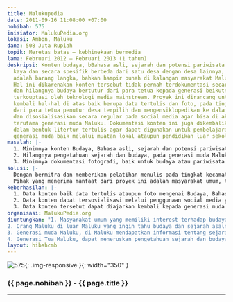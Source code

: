 ```yaml
---
title: Malukupedia
date: 2011-09-16 11:08:00 +07:00
nohibah: 575
inisiator: MalukuPedia.org
lokasi: Ambon, Maluku
dana: 508 Juta Rupiah
topik: Meretas batas – kebhinekaan bermedia
lama: Februari 2012 – Februari 2013 (1 tahun)
deskripsi: Konten budaya, bBahasa asli, sejarah dan potensi pariwisata Maluku begitu
  kaya dan secara spesifik berbeda dari satu desa dengan desa lainnya, konten tersebut
  adalah barang langka, bahkan hampir punah di kalangan masyarakat Maluku sendiri.
  Hal ini dikarenakan konten tersebut tidak pernah terdokumentasi secara tertulis
  dan hilangnya budaya bertutur dari para tetua kepada generasi beikutnya yg telah
  terkouptasi oleh teknologi media mainstream. Proyek ini dirancang untuk mendata
  kembali hal-hal di atas baik berupa data tertulis dan foto, pada tingkat kecamatan
  dari para tetua penutur desa terpilih dan mengensiklopedikan ke dalam media online,
  dan disosialisasikan secara regular pada social media agar bisa di akses siapa saja
  terutama generasi muda Maluku. Dokumentasi konten ini juga dikembalikan kepada desa
  dalam bentuk litertur tertulis agar dapat digunakan untuk pembelajaran kembali kepada
  generasi muda baik melalui muatan lokal ataupun pendidikan luar sekolah.
masalah: |-
  1. Minimnya konten Budaya, Bahasa asli, sejarah dan potensi pariwisata Maluku baik dalam buku atau media online.
  2. Hilangnya pengetahuan sejarah dan budaya, pada generasi muda Maluku.
  3. Minimnya dokumentasi fotografi, baik untuk budaya atau pariwisata desa-desa.
solusi: |-
  Dengan bermitra dan memberikan pelatihan menulis pada tingkat kecamatan kepada guru atau pemuda, yang kemudian menuliskan konten Budaya, Bahasa asli, sejarah dan potensi pariwisata Maluku dari satu, dua desa terpilih di kecamatannya dan melakukan dokumentasi fotografi dari desa tersebut. Data konten kemudian diensiklopedikan dengan baik dalam website, dan secara regular disosialisasikan melalui social media. Dokumentasi konten juga dikembalikan kepada desa dalam bentuk literatur tertulis agar dapat diajarkan kembali pada generasi muda melalui muatan lokal atau pendidikan luar sekolah. Dengan demikian budaya asli dapat dipreservasikan, dan dapat menjembatani hilangnya budaya bertutur para tetua penutur kepada generasi muda.
  Pihak yang menerima manfaat dari proyek ini adalah masyarakat umum, terutama di Maluku.
keberhasilan: |-
  1. Data konten baik data tertulis ataupun foto mengenai Budaya, Bahasa asli, sejarah dan potensi Pariwisata dari desa-desa Maluku dapat diselamatkan dan terdokumentasikan dengn baik.
  2. Data konten dapat tersosialisasi melalui penggunaan social media yang notabene penggunanya generasi muda.
  3. Data konten tersebut dapat diajarkan kembali kepada generasi muda melalui muatan lokal atau pendidikan luar sekolah.
organisasi: MalukuPedia.org
diuntungkan: "1. Masyarakat umum yang memiliki interest terhadap budaya dan sejarah Maluku.
2. Orang Maluku di luar Maluku yang ingin tahu budaya dan sejarah asalnya.
3. Generasi muda Maluku, di Maluku mendapatkan informasi tentang sejarah dan budaya.
4. Generasi Tua Maluku, dapat meneruskan pengetahuan sejarah dan budaya kepada generasi penerus."
layout: hibahcmb
---
```


![575](/static/img/hibahcmb/575.png){: .img-responsive }{: width="350" }

### {{ page.nohibah }} - {{ page.title }}

---
